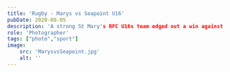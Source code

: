 ```yaml
---
title: 'Rugby - Marys vs Seapoint U16'
pubDate: 2020-08-05
description: 'A strong St Mary's RFC U16s team edged out a win against a strong Seapoint RC team this morning (5th May 2024) in Templeville Road. A cracking game, that came down to just a couple of points in the last 5 minutes.'
role: 'Photographer'
tags: ["photo","sport"]
image:
    src: 'MarysvsSeapoint.jpg'
    alt: ''
---
```

